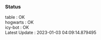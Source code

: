 ### Status


table : OK  
hogwarts : OK  
icy-bot : OK  
Latest Update : 2023-01-03 04:09:14.879495
